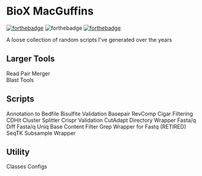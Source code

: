 # BioX MacGuffins

[![forthebadge](https://forthebadge.com/images/badges/uses-python.svg)](https://www.python.org/)
![forthebadge](https://forthebadge.com/images/badges/works-on-my-machine.svg)
[![forthebadge](https://forthebadge.com/images/badges/60-percent-of-the-time-works-every-time.svg)](https://forthebadge.com)

A loose collection of random scripts I've generated over the years

## Larger Tools

Read Pair Merger  
Blast Tools

## Scripts

Annotation to Bedfile
Bisulfite Validation
Basepair RevComp
Cigar Filtering
CDHit Cluster Splitter
Crispr Validation
CutAdapt Directory Wrapper
Fasta/q Diff
Fasta/q Uniq
Base Content Filter
Grep Wrapper for Fastq (RETIRED)
SeqTK Subsample Wrapper

## Utility

Classes
Configs
